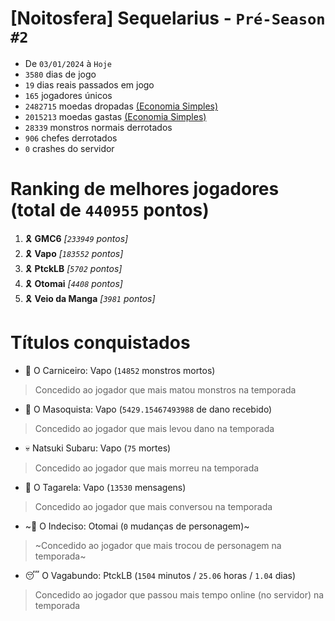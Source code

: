 # [Noitosfera] Sequelarius - `Pré-Season #2`
- De `03/01/2024` à `Hoje`
- `3580` dias de jogo
- `19` dias reais passados em jogo
- `165` jogadores únicos
- `2482715` moedas dropadas [(Economia Simples)](https://github.com/otomay/Economia-Simples)
- `2015213` moedas gastas [(Economia Simples)](https://github.com/otomay/Economia-Simples)
- `28339` monstros normais derrotados
- `906` chefes derrotados
- `0` crashes do servidor

# Ranking de melhores jogadores (total de `440955` pontos)
1. 🎗️ **GMC6** *[`233949` pontos]*
2. 🎗️ **Vapo** *[`183552` pontos]*
3. 🎗️ **PtckLB** *[`5702` pontos]*
4. 🎗️ **Otomai** *[`4408` pontos]*
5. 🎗️ **Veio da Manga** *[`3981` pontos]*

# Títulos conquistados
- 👹 O Carniceiro: Vapo (`14852` monstros mortos)
> Concedido ao jogador que mais matou monstros na temporada
- 🥵 O Masoquista: Vapo (`5429.15467493988` de dano recebido)
> Concedido ao jogador que mais levou dano na temporada
- 💀 Natsuki Subaru: Vapo (`75` mortes)
> Concedido ao jogador que mais morreu na temporada
- 🦜 O Tagarela: Vapo (`13530` mensagens)
> Concedido ao jogador que mais conversou na temporada
- ~🤔 O Indeciso: Otomai (`0` mudanças de personagem)~
> ~Concedido ao jogador que mais trocou de personagem na temporada~
- 😴 O Vagabundo: PtckLB (`1504` minutos / `25.06` horas / `1.04` dias)
> Concedido ao jogador que passou mais tempo online (no servidor) na temporada
